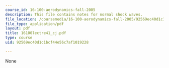 ```yaml
---
course_id: 16-100-aerodynamics-fall-2005
description: This file contains notes for normal shock waves.
file_location: /coursemedia/16-100-aerodynamics-fall-2005/92569ec40d1c1bcf44e56c7af1019228_16100lectre41_cj.pdf
file_type: application/pdf
layout: pdf
title: 16100lectre41_cj.pdf
type: course
uid: 92569ec40d1c1bcf44e56c7af1019228

---
```

None